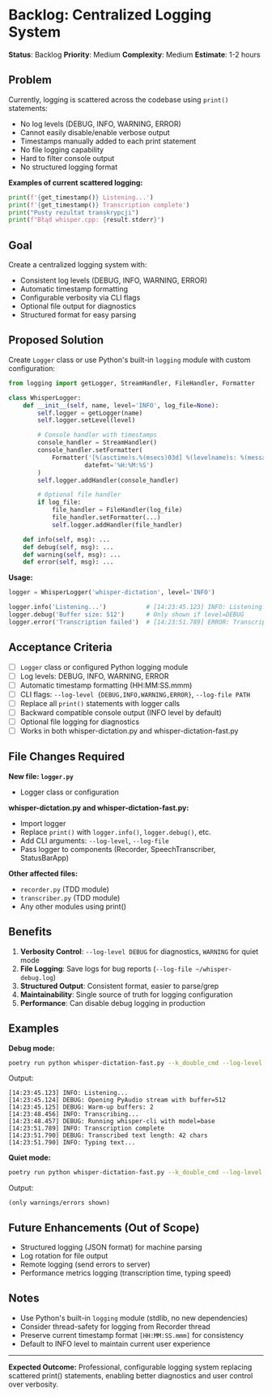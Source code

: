 # Backlog: Centralized Logging System

**Status**: Backlog
**Priority**: Medium
**Complexity**: Medium
**Estimate**: 1-2 hours

## Problem

Currently, logging is scattered across the codebase using `print()` statements:
- No log levels (DEBUG, INFO, WARNING, ERROR)
- Cannot easily disable/enable verbose output
- Timestamps manually added to each print statement
- No file logging capability
- Hard to filter console output
- No structured logging format

**Examples of current scattered logging:**
```python
print(f'{get_timestamp()} Listening...')
print(f'{get_timestamp()} Transcription complete')
print("Pusty rezultat transkrypcji")
print(f"Błąd whisper.cpp: {result.stderr}")
```

## Goal

Create a centralized logging system with:
- Consistent log levels (DEBUG, INFO, WARNING, ERROR)
- Automatic timestamp formatting
- Configurable verbosity via CLI flags
- Optional file output for diagnostics
- Structured format for easy parsing

## Proposed Solution

Create `Logger` class or use Python's built-in `logging` module with custom configuration:

```python
from logging import getLogger, StreamHandler, FileHandler, Formatter

class WhisperLogger:
    def __init__(self, name, level='INFO', log_file=None):
        self.logger = getLogger(name)
        self.logger.setLevel(level)

        # Console handler with timestamps
        console_handler = StreamHandler()
        console_handler.setFormatter(
            Formatter('[%(asctime)s.%(msecs)03d] %(levelname)s: %(message)s',
                     datefmt='%H:%M:%S')
        )
        self.logger.addHandler(console_handler)

        # Optional file handler
        if log_file:
            file_handler = FileHandler(log_file)
            file_handler.setFormatter(...)
            self.logger.addHandler(file_handler)

    def info(self, msg): ...
    def debug(self, msg): ...
    def warning(self, msg): ...
    def error(self, msg): ...
```

**Usage:**
```python
logger = WhisperLogger('whisper-dictation', level='INFO')

logger.info('Listening...')           # [14:23:45.123] INFO: Listening...
logger.debug('Buffer size: 512')      # Only shown if level=DEBUG
logger.error('Transcription failed')  # [14:23:51.789] ERROR: Transcription failed
```

## Acceptance Criteria

- [ ] `Logger` class or configured Python logging module
- [ ] Log levels: DEBUG, INFO, WARNING, ERROR
- [ ] Automatic timestamp formatting (HH:MM:SS.mmm)
- [ ] CLI flags: `--log-level {DEBUG,INFO,WARNING,ERROR}`, `--log-file PATH`
- [ ] Replace all `print()` statements with logger calls
- [ ] Backward compatible console output (INFO level by default)
- [ ] Optional file logging for diagnostics
- [ ] Works in both whisper-dictation.py and whisper-dictation-fast.py

## File Changes Required

**New file: `logger.py`**
- Logger class or configuration

**whisper-dictation.py and whisper-dictation-fast.py:**
- Import logger
- Replace `print()` with `logger.info()`, `logger.debug()`, etc.
- Add CLI arguments: `--log-level`, `--log-file`
- Pass logger to components (Recorder, SpeechTranscriber, StatusBarApp)

**Other affected files:**
- `recorder.py` (TDD module)
- `transcriber.py` (TDD module)
- Any other modules using print()

## Benefits

1. **Verbosity Control**: `--log-level DEBUG` for diagnostics, `WARNING` for quiet mode
2. **File Logging**: Save logs for bug reports (`--log-file ~/whisper-debug.log`)
3. **Structured Output**: Consistent format, easier to parse/grep
4. **Maintainability**: Single source of truth for logging configuration
5. **Performance**: Can disable debug logging in production

## Examples

**Debug mode:**
```bash
poetry run python whisper-dictation-fast.py --k_double_cmd --log-level DEBUG
```

Output:
```
[14:23:45.123] INFO: Listening...
[14:23:45.124] DEBUG: Opening PyAudio stream with buffer=512
[14:23:45.125] DEBUG: Warm-up buffers: 2
[14:23:48.456] INFO: Transcribing...
[14:23:48.457] DEBUG: Running whisper-cli with model=base
[14:23:51.789] INFO: Transcription complete
[14:23:51.790] DEBUG: Transcribed text length: 42 chars
[14:23:51.790] INFO: Typing text...
```

**Quiet mode:**
```bash
poetry run python whisper-dictation-fast.py --k_double_cmd --log-level WARNING
```

Output:
```
(only warnings/errors shown)
```

## Future Enhancements (Out of Scope)

- Structured logging (JSON format) for machine parsing
- Log rotation for file output
- Remote logging (send errors to server)
- Performance metrics logging (transcription time, typing speed)

## Notes

- Use Python's built-in `logging` module (stdlib, no new dependencies)
- Consider thread-safety for logging from Recorder thread
- Preserve current timestamp format `[HH:MM:SS.mmm]` for consistency
- Default to INFO level to maintain current user experience

---

**Expected Outcome:** Professional, configurable logging system replacing scattered print() statements, enabling better diagnostics and user control over verbosity.
